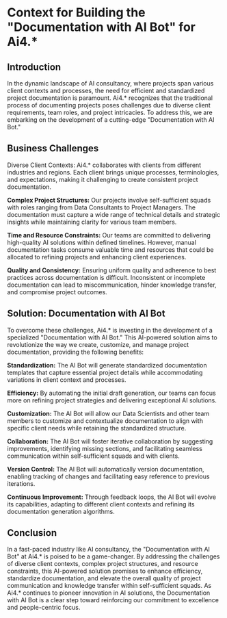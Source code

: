 # Context for Building the "Documentation with AI Bot" for Ai4.*

## Introduction

In the dynamic landscape of AI consultancy, where projects span various client contexts and processes, the need for efficient and standardized project documentation is paramount. Ai4.* recognizes that the traditional process of documenting projects poses challenges due to diverse client requirements, team roles, and project intricacies. To address this, we are embarking on the development of a cutting-edge "Documentation with AI Bot."

## Business Challenges

Diverse Client Contexts: Ai4.* collaborates with clients from different industries and regions. Each client brings unique processes, terminologies, and expectations, making it challenging to create consistent project documentation.

**Complex Project Structures:** Our projects involve self-sufficient squads with roles ranging from Data Consultants to Project Managers. The documentation must capture a wide range of technical details and strategic insights while maintaining clarity for various team members.

**Time and Resource Constraints:** Our teams are committed to delivering high-quality AI solutions within defined timelines. However, manual documentation tasks consume valuable time and resources that could be allocated to refining projects and enhancing client experiences.

**Quality and Consistency:** Ensuring uniform quality and adherence to best practices across documentation is difficult. Inconsistent or incomplete documentation can lead to miscommunication, hinder knowledge transfer, and compromise project outcomes.

## Solution: Documentation with AI Bot

To overcome these challenges, Ai4.* is investing in the development of a specialized "Documentation with AI Bot." This AI-powered solution aims to revolutionize the way we create, customize, and manage project documentation, providing the following benefits:

**Standardization:** The AI Bot will generate standardized documentation templates that capture essential project details while accommodating variations in client context and processes.

**Efficiency:** By automating the initial draft generation, our teams can focus more on refining project strategies and delivering exceptional AI solutions.

**Customization:** The AI Bot will allow our Data Scientists and other team members to customize and contextualize documentation to align with specific client needs while retaining the standardized structure.

**Collaboration:** The AI Bot will foster iterative collaboration by suggesting improvements, identifying missing sections, and facilitating seamless communication within self-sufficient squads and with clients.

**Version Control:** The AI Bot will automatically version documentation, enabling tracking of changes and facilitating easy reference to previous iterations.

**Continuous Improvement:** Through feedback loops, the AI Bot will evolve its capabilities, adapting to different client contexts and refining its documentation generation algorithms.

## Conclusion

In a fast-paced industry like AI consultancy, the "Documentation with AI Bot" at Ai4.* is poised to be a game-changer. By addressing the challenges of diverse client contexts, complex project structures, and resource constraints, this AI-powered solution promises to enhance efficiency, standardize documentation, and elevate the overall quality of project communication and knowledge transfer within self-sufficient squads. As Ai4.* continues to pioneer innovation in AI solutions, the Documentation with AI Bot is a clear step toward reinforcing our commitment to excellence and people-centric focus.